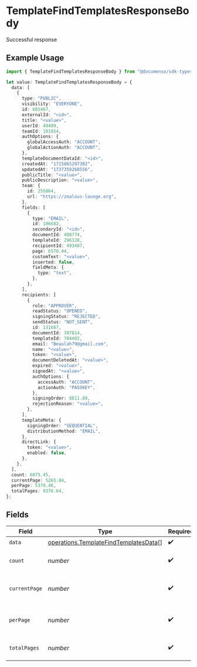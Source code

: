 # TemplateFindTemplatesResponseBody

Successful response

## Example Usage

```typescript
import { TemplateFindTemplatesResponseBody } from "@documenso/sdk-typescript/models/operations";

let value: TemplateFindTemplatesResponseBody = {
  data: [
    {
      type: "PUBLIC",
      visibility: "EVERYONE",
      id: 685467,
      externalId: "<id>",
      title: "<value>",
      userId: 49499,
      teamId: 101854,
      authOptions: {
        globalAccessAuth: "ACCOUNT",
        globalActionAuth: "ACCOUNT",
      },
      templateDocumentDataId: "<id>",
      createdAt: "1715865297302",
      updatedAt: "1737358268556",
      publicTitle: "<value>",
      publicDescription: "<value>",
      team: {
        id: 255064,
        url: "https://zealous-lounge.org",
      },
      fields: [
        {
          type: "EMAIL",
          id: 106682,
          secondaryId: "<id>",
          documentId: 408774,
          templateId: 296128,
          recipientId: 493407,
          page: 6570.44,
          customText: "<value>",
          inserted: false,
          fieldMeta: {
            type: "text",
          },
        },
      ],
      recipients: [
        {
          role: "APPROVER",
          readStatus: "OPENED",
          signingStatus: "REJECTED",
          sendStatus: "NOT_SENT",
          id: 131687,
          documentId: 397014,
          templateId: 704402,
          email: "Beaulah79@gmail.com",
          name: "<value>",
          token: "<value>",
          documentDeletedAt: "<value>",
          expired: "<value>",
          signedAt: "<value>",
          authOptions: {
            accessAuth: "ACCOUNT",
            actionAuth: "PASSKEY",
          },
          signingOrder: 8811.89,
          rejectionReason: "<value>",
        },
      ],
      templateMeta: {
        signingOrder: "SEQUENTIAL",
        distributionMethod: "EMAIL",
      },
      directLink: {
        token: "<value>",
        enabled: false,
      },
    },
  ],
  count: 6075.45,
  currentPage: 5265.84,
  perPage: 5379.46,
  totalPages: 9376.64,
};
```

## Fields

| Field                                                                                          | Type                                                                                           | Required                                                                                       | Description                                                                                    |
| ---------------------------------------------------------------------------------------------- | ---------------------------------------------------------------------------------------------- | ---------------------------------------------------------------------------------------------- | ---------------------------------------------------------------------------------------------- |
| `data`                                                                                         | [operations.TemplateFindTemplatesData](../../models/operations/templatefindtemplatesdata.md)[] | :heavy_check_mark:                                                                             | N/A                                                                                            |
| `count`                                                                                        | *number*                                                                                       | :heavy_check_mark:                                                                             | The total number of items.                                                                     |
| `currentPage`                                                                                  | *number*                                                                                       | :heavy_check_mark:                                                                             | The current page number, starts at 1.                                                          |
| `perPage`                                                                                      | *number*                                                                                       | :heavy_check_mark:                                                                             | The number of items per page.                                                                  |
| `totalPages`                                                                                   | *number*                                                                                       | :heavy_check_mark:                                                                             | The total number of pages.                                                                     |